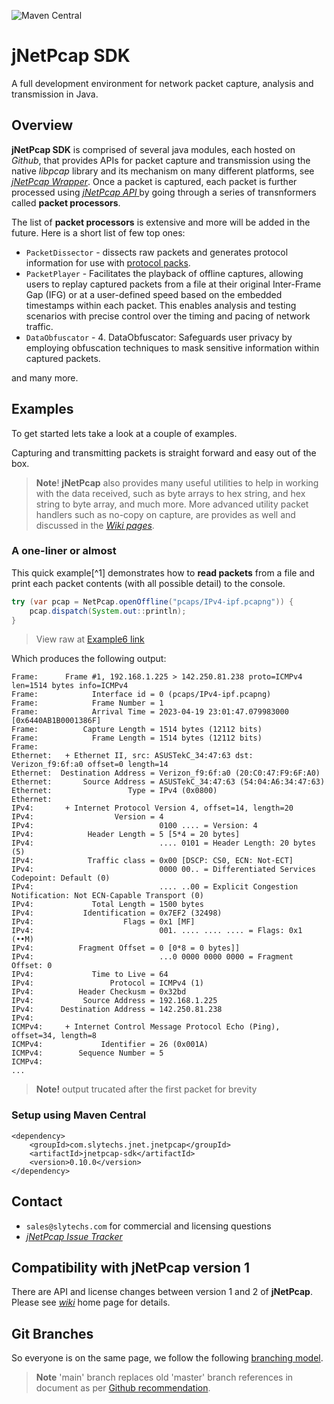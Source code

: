 ![Maven Central](https://img.shields.io/maven-central/v/com.slytechs.jnet.jnetpcap/jnetpcap-sdk)

# jNetPcap SDK
A full development environment for network packet capture, analysis and transmission in Java.

## Overview
**jNetPcap SDK** is comprised of several java modules, each hosted on *Github*, that provides APIs for packet capture and transmission using the native *libpcap* library and its mechanism on many different platforms, see [*jNetPcap Wrapper*][jnetpcap-wrapper]. Once a packet is captured, each packet is further processed using [*jNetPcap API* ][jnetpcap-api] by going through a series of transnformers called **packet processors**.

The list of **packet processors** is extensive and more will be added in the future. Here is a short list of few top ones:
* `PacketDissector` - dissects raw packets and generates protocol information for use with [protocol packs][protocol-pack-sdk].
* `PacketPlayer` - Facilitates the playback of offline captures, allowing users to replay captured packets from a file at their original Inter-Frame Gap (IFG) or at a user-defined speed based on the embedded timestamps within each packet. This enables analysis and testing scenarios with precise control over the timing and pacing of network traffic.
* `DataObfuscator` - 4. DataObfuscator: Safeguards user privacy by employing obfuscation techniques to mask sensitive information within captured packets.

and many more.

## Examples
To get started lets take a look at a couple of examples.

Capturing and transmitting packets is straight forward and easy out of the box. 

> **Note**! **jNetPcap** also provides many useful utilities to help in working with the data received, such as byte arrays to hex string, and hex string to byte array, and much more. More advanced utility packet handlers such as no-copy on capture, are provides as well and discussed in the [*Wiki pages*][wiki]. 

### A one-liner or almost
This quick example[^1] demonstrates how to **read packets** from a file and print each packet contents (with all possible detail) to the console.

```java
try (var pcap = NetPcap.openOffline("pcaps/IPv4-ipf.pcapng")) {
	pcap.dispatch(System.out::println);
}
```
> View raw at [Example6 link][example6-link]

Which produces the following output:

```
Frame:      Frame #1, 192.168.1.225 > 142.250.81.238 proto=ICMPv4 len=1514 bytes info=ICMPv4
Frame:            Interface id = 0 (pcaps/IPv4-ipf.pcapng)     
Frame:            Frame Number = 1                             
Frame:            Arrival Time = 2023-04-19 23:01:47.079983000 [0x6440AB1B0001386F]
Frame:          Capture Length = 1514 bytes (12112 bits)       
Frame:            Frame Length = 1514 bytes (12112 bits)       
Frame:    
Ethernet:   + Ethernet II, src: ASUSTekC_34:47:63 dst: Verizon_f9:6f:a0 offset=0 length=14
Ethernet:  Destination Address = Verizon_f9:6f:a0 (20:C0:47:F9:6F:A0)
Ethernet:       Source Address = ASUSTekC_34:47:63 (54:04:A6:34:47:63)
Ethernet:                 Type = IPv4 (0x0800)                 
Ethernet: 
IPv4:       + Internet Protocol Version 4, offset=14, length=20
IPv4:                  Version = 4                             
IPv4:                            0100 .... = Version: 4        
IPv4:            Header Length = 5 [5*4 = 20 bytes]            
IPv4:                            .... 0101 = Header Length: 20 bytes (5)
IPv4:            Traffic class = 0x00 [DSCP: CS0, ECN: Not-ECT]
IPv4:                            0000 00.. = Differentiated Services Codepoint: Default (0)
IPv4:                            .... ..00 = Explicit Congestion Notification: Not ECN-Capable Transport (0)
IPv4:             Total Length = 1500 bytes                    
IPv4:           Identification = 0x7EF2 (32498)                
IPv4:                    Flags = 0x1 [MF]                      
IPv4:                            001. .... .... .... = Flags: 0x1 (••M)
IPv4:          Fragment Offset = 0 [0*8 = 0 bytes]]            
IPv4:                            ...0 0000 0000 0000 = Fragment Offset: 0
IPv4:             Time to Live = 64                            
IPv4:                 Protocol = ICMPv4 (1)                    
IPv4:          Header Checkusm = 0x32bd                        
IPv4:           Source Address = 192.168.1.225                 
IPv4:      Destination Address = 142.250.81.238                
IPv4:     
ICMPv4:     + Internet Control Message Protocol Echo (Ping), offset=34, length=8
ICMPv4:             Identifier = 26 (0x001A)                   
ICMPv4:        Sequence Number = 5                             
ICMPv4:
...
```

> **Note!** output trucated after the first packet for brevity

### Setup using Maven Central
	
```
<dependency>
    <groupId>com.slytechs.jnet.jnetpcap</groupId>
    <artifactId>jnetpcap-sdk</artifactId>
    <version>0.10.0</version>
</dependency>
```
## Contact
* `sales@slytechs.com` for commercial and licensing questions
* [*jNetPcap Issue Tracker*][bugs]

## Compatibility with jNetPcap version 1
There are API and license changes between version 1 and 2 of **jNetPcap**.
Please see [*wiki*][wiki] home page for details.

## Git Branches
So everyone is on the same page, we follow the following [branching model][git-branch-model].

> **Note** 'main' branch replaces old 'master' branch references in document as per [Github recommendation][why-master-deprecated].

[jnetpcap-api]: <https://github.com/slytechs-repos/jnetpcap-api>
[jnetpcap-wrapper]: <https://github.com/slytechs-repos/jnetpcap-wrapper>
[protocol-pack-sdk]: <https://github.com/slytechs-repos/protocol-pack-sdk>
[example6-link]: <https://raw.githubusercontent.com/slytechs-repos/jnetpcap-example/develop/src/main/java/com/slytechs/jnet/jnetpcap/example/Example6_smallest_footprint.java>

[jnetpcap_v1_page]: <https://sourceforge.net/projects/jnetpcap> "Legacy jNetPcap Version 1 Project Page"
[wiki]: <https://github.com/slytechs-repos/jnetpcap/wiki> "jNetPcap Project Wiki Pages"
[unit_test]: <https://github.com/slytechs-repos/jnetpcap/blob/main/src/test/java/org/jnetpcap/test/LibpcapApiTest.java> "jUnit Test of Main Libpcap API library"
[libpcap]: <https://www.tcpdump.org/> "This is the home web site of tcpdump, a powerful command-line packet analyzer; and libpcap, a portable C/C++ library for network traffic capture"
[npcap]: <https://npcap.com/> "Npcap is the Nmap Project's packet capture (and sending) library for Microsoft Windows"
[winpcap]: <https://www.winpcap.org/> "WinPcap is a library for link-layer network access in Windows environments"
[wireshark]: <https://wireshark.org> "Wireshark is the world’s foremost and widely-used network protocol analyzer"
[sf.net]: <https://sourceforge.net/projects/jnetpcap/> "jNetPcap version 1 hosted on SourceForge.net"
[bugs]: <https://github.com/slytechs-repos/jnetpcap-sdk/issues> "jNetPcap SDK bug reports on Github"
[homebrew]: <https://formulae.brew.sh/formula/libpcap> "Native libpcap install on Mac/Osx using Homebrew"
[macports]: <https://ports.macports.org/port/libpcap/> "Native libpcap install on Mac/Osx using Mac Ports"
[javadocs]: <https://slytechs-repos.github.io/jnetpcap/apidocs/org.jnetpcap/org/jnetpcap/package-summary.html> "jNetPcap v2 reference documentation"
[release]: <https://github.com/slytechs-repos/jnetpcap/releases/tag/v2.0.0-alpha.1> "Latest jNetPcap v2 release"
[jdk_matrix]: <https://www.java.com/releases/fullmatrix/> "JDK release full matrix"
[jep424]: <https://openjdk.org/jeps/424> "Foreign Function & Memory API (Preview)"
[git-branch-model]: <https://nvie.com/posts/a-successful-git-branching-model>
[why-master-deprecated]: <https://www.theserverside.com/feature/Why-GitHub-renamed-its-master-branch-to-main>
[jnetpcap-pro]: <https://github.com/slytechs-repos/jnetpcap-pro>
[core-protocols]: <https://github.com/slytechs-repos/core-protocols>
[download-bundle]: <https://github.com/slytechs-repos/slytechs-repos/releases>
[protocol-packs]: <https://github.com/slytechs-repos/jnetpcap-pro/wiki#about-protocol-packs>
[jnetworks]: http://slytechs.com/jnetworks
